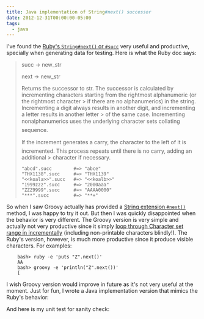 ```yaml
---
title: Java implementation of String#next() successor
date: 2012-12-31T00:00:00-05:00
tags:
  - java
---
```


I've found the [Ruby's `String#next()` or `#succ`](http://www.ruby-doc.org/core-1.9.3/String.html#method-i-succ) very useful and productive, specially when generating data for testing. Here is what the Ruby doc says:

> succ -> new_str
> 
> next -> new_str
> 
> Returns the successor to str. The successor is calculated by incrementing characters starting from the rightmost alphanumeric (or the rightmost character > if there are no alphanumerics) in the string. Incrementing a digit always results in another digit, and incrementing a letter results in another letter > of the same case. Incrementing nonalphanumerics uses the underlying character sets collating sequence.
> 
> If the increment generates a carry, the character to the left of it is incremented. This process repeats until there is no carry, adding an additional > character if necessary.
> 
>     "abcd".succ        #=> "abce"
>     "THX1138".succ     #=> "THX1139"
>     "<<koala>>".succ   #=> "<<koalb>>"
>     "1999zzz".succ     #=> "2000aaa"
>     "ZZZ9999".succ     #=> "AAAA0000"
>     "***".succ         #=> "**+"
>     

So when I saw Groovy actually has provided a [String extension `#next()`](http://groovy.codehaus.org/groovy-jdk/java/lang/String.html#next()) method, I was happy to try it out. But then I was quickly disappointed when the behavior is very different. The Groovy version is very simple and actually not very productive since it simply [loop through Character set range in incrementally](https://github.com/groovy/groovy-core/blob/master/src/main/org/codehaus/groovy/runtime/StringGroovyMethods.java) (including non-printable characters blindly!). The Ruby's version, however, is much more productive since it produce visible characters. For examples:

```
    bash> ruby -e 'puts "Z".next()'
    AA
    bash> groovy -e 'println("Z".next())'
    [
```    

I wish Groovy version would improve in future as it's not very useful at the moment. Just for fun, I wrote a Java implementation version that mimics the Ruby's behavior:

And here is my unit test for sanity check:
